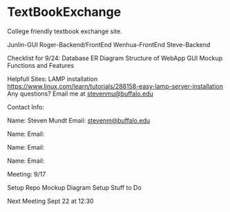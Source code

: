 # TextBookExchange
College friendly textbook exchange site. 

Junlin-GUI
Roger-Backend/FrontEnd
Wenhua-FrontEnd
Steve-Backend  

Checklist for 9/24:
Database ER Diagram 
Structure of WebApp
GUI Mockup 
Functions and Features

Helpfull Sites:
LAMP installation https://www.linux.com/learn/tutorials/288158-easy-lamp-server-installation
Any questions? Email me at stevenmu@buffalo.edu

Contact Info:

Name: Steven Mundt
Email: stevenm@buffalo.edu

Name:
Email:

Name:
Email:

Name:
Email:




Meeting: 9/17

Setup Repo
Mockup Diagram
Setup Stuff to Do

Next Meeting Sept 22  at 12:30




